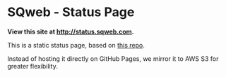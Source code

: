 SQweb - Status Page
===

**View this site at http://status.sqweb.com.**

This is a static status page, based on [this repo](https://github.com/jayfk/statuspage).

Instead of hosting it directly on GitHub Pages, we mirror it to AWS S3 for greater flexibility.
